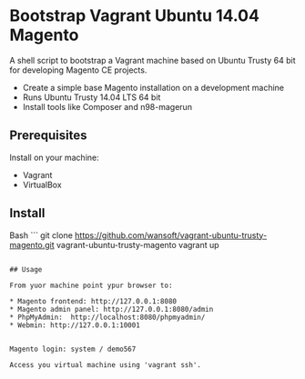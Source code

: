 # Bootstrap Vagrant Ubuntu 14.04 Magento
A shell script to bootstrap a Vagrant machine based on Ubuntu Trusty 64 bit for developing Magento CE projects.

* Create a simple base Magento installation on a development machine
* Runs Ubuntu Trusty 14.04 LTS 64 bit
* Install tools like Composer and n98-magerun


## Prerequisites

Install on your machine:

* Vagrant
* VirtualBox

## Install

Bash ```
git clone https://github.com/wansoft/vagrant-ubuntu-trusty-magento.git
vagrant-ubuntu-trusty-magento
vagrant up
```

## Usage

From yuor machine point ypur browser to:

* Magento frontend: http://127.0.0.1:8080
* Magento admin panel: http://127.0.0.1:8080/admin
* PhpMyAdmin:  http://localhost:8080/phpmyadmin/
* Webmin: http://127.0.0.1:10001


Magento login: system / demo567

Access you virtual machine using 'vagrant ssh'.